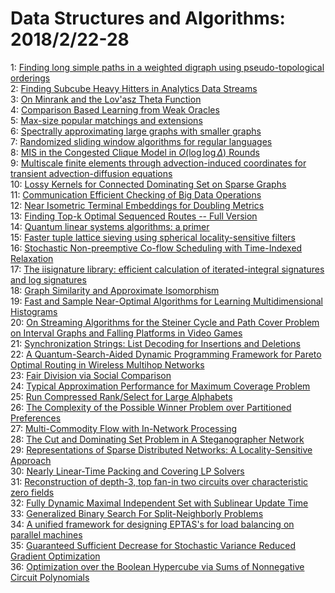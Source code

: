# Data Structures and Algorithms: 2018/2/22-28  
1: [Finding long simple paths in a weighted digraph using pseudo-topological  orderings](https://doi.org/10.48550/arXiv.1609.07450)  
2: [Finding Subcube Heavy Hitters in Analytics Data Streams](https://doi.org/10.48550/arXiv.1708.05159)  
3: [On Minrank and the Lov\'asz Theta Function](https://doi.org/10.48550/arXiv.1802.03920)  
4: [Comparison Based Learning from Weak Oracles](https://doi.org/10.48550/arXiv.1802.06942)  
5: [Max-size popular matchings and extensions](https://doi.org/10.48550/arXiv.1802.07440)  
6: [Spectrally approximating large graphs with smaller graphs](https://doi.org/10.48550/arXiv.1802.07510)  
7: [Randomized sliding window algorithms for regular languages](https://doi.org/10.48550/arXiv.1802.07600)  
8: [MIS in the Congested Clique Model in $O(\log \log \Delta)$ Rounds](https://doi.org/10.48550/arXiv.1802.07647)  
9: [Multiscale finite elements through advection-induced coordinates for  transient advection-diffusion equations](https://doi.org/10.48550/arXiv.1802.07684)  
10: [Lossy Kernels for Connected Dominating Set on Sparse Graphs](https://doi.org/10.48550/arXiv.1706.09339)  
11: [Communication Efficient Checking of Big Data Operations](https://doi.org/10.48550/arXiv.1710.08255)  
12: [Near Isometric Terminal Embeddings for Doubling Metrics](https://doi.org/10.48550/arXiv.1802.07967)  
13: [Finding Top-k Optimal Sequenced Routes -- Full Version](https://doi.org/10.48550/arXiv.1802.08014)  
14: [Quantum linear systems algorithms: a primer](https://doi.org/10.48550/arXiv.1802.08227)  
15: [Faster tuple lattice sieving using spherical locality-sensitive filters](https://doi.org/10.48550/arXiv.1705.02828)  
16: [Stochastic Non-preemptive Co-flow Scheduling with Time-Indexed  Relaxation](https://doi.org/10.48550/arXiv.1802.03700)  
17: [The iisignature library: efficient calculation of iterated-integral  signatures and log signatures](https://doi.org/10.48550/arXiv.1802.08252)  
18: [Graph Similarity and Approximate Isomorphism](https://doi.org/10.48550/arXiv.1802.08509)  
19: [Fast and Sample Near-Optimal Algorithms for Learning Multidimensional  Histograms](https://doi.org/10.48550/arXiv.1802.08513)  
20: [On Streaming Algorithms for the Steiner Cycle and Path Cover Problem on  Interval Graphs and Falling Platforms in Video Games](https://doi.org/10.48550/arXiv.1802.08577)  
21: [Synchronization Strings: List Decoding for Insertions and Deletions](https://doi.org/10.48550/arXiv.1802.08663)  
22: [A Quantum-Search-Aided Dynamic Programming Framework for Pareto Optimal  Routing in Wireless Multihop Networks](https://doi.org/10.48550/arXiv.1802.08676)  
23: [Fair Division via Social Comparison](https://doi.org/10.48550/arXiv.1611.06589)  
24: [Typical Approximation Performance for Maximum Coverage Problem](https://doi.org/10.48550/arXiv.1706.08721)  
25: [Run Compressed Rank/Select for Large Alphabets](https://doi.org/10.48550/arXiv.1711.02910)  
26: [The Complexity of the Possible Winner Problem over Partitioned  Preferences](https://doi.org/10.48550/arXiv.1802.09001)  
27: [Multi-Commodity Flow with In-Network Processing](https://doi.org/10.48550/arXiv.1802.09118)  
28: [The Cut and Dominating Set Problem in A Steganographer Network](https://doi.org/10.48550/arXiv.1802.09333)  
29: [Representations of Sparse Distributed Networks: A Locality-Sensitive  Approach](https://doi.org/10.48550/arXiv.1802.09515)  
30: [Nearly Linear-Time Packing and Covering LP Solvers](https://doi.org/10.48550/arXiv.1411.1124)  
31: [Reconstruction of depth-3, top fan-in two circuits over characteristic  zero fields](https://doi.org/10.48550/arXiv.1512.01256)  
32: [Fully Dynamic Maximal Independent Set with Sublinear Update Time](https://doi.org/10.48550/arXiv.1802.09709)  
33: [Generalized Binary Search For Split-Neighborly Problems](https://doi.org/10.48550/arXiv.1802.09751)  
34: [A unified framework for designing EPTAS's for load balancing on parallel  machines](https://doi.org/10.48550/arXiv.1802.09828)  
35: [Guaranteed Sufficient Decrease for Stochastic Variance Reduced Gradient  Optimization](https://doi.org/10.48550/arXiv.1802.09933)  
36: [Optimization over the Boolean Hypercube via Sums of Nonnegative Circuit  Polynomials](https://doi.org/10.48550/arXiv.1802.10004)  